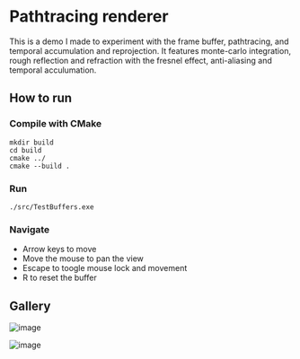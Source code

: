 # Pathtracing renderer
This is a demo I made to experiment with the frame buffer, pathtracing, and temporal accumulation and reprojection.
It features monte-carlo integration, rough reflection and refraction with the fresnel effect, anti-aliasing and temporal acculumation.

## How to run
### Compile with CMake
``mkdir build``  
``cd build``  
``cmake ../``  
``cmake --build .``  
### Run
``./src/TestBuffers.exe``
### Navigate
- Arrow keys to move
- Move the mouse to pan the view
- Escape to toogle mouse lock and movement
- R to reset the buffer

## Gallery 

![image](https://github.com/user-attachments/assets/92ec9a99-ac80-478f-b7da-117c6d608344)

![image](https://github.com/user-attachments/assets/4a71e45b-2c72-47de-9120-14a1dea95954)
